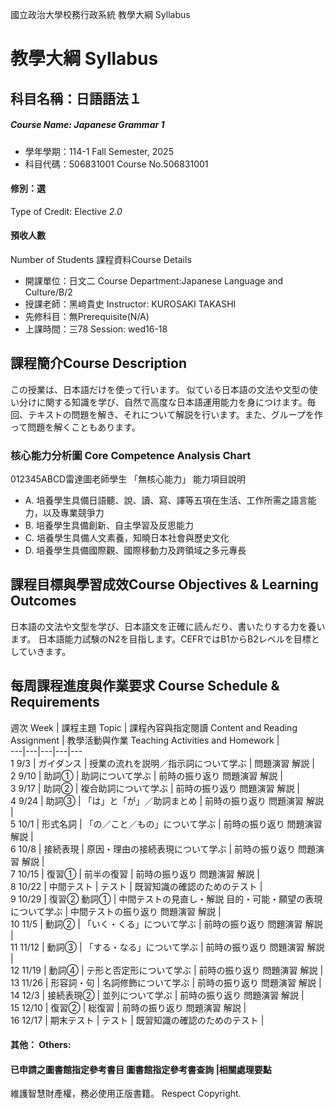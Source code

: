國立政治大學校務行政系統 教學大綱 Syllabus
# 教學大綱 Syllabus
##  科目名稱：日語語法１
#####  Course Name: Japanese Grammar 1
  * 學年學期：114-1 Fall Semester, 2025 
  * 科目代碼：506831001 Course No.506831001
#### 修別：選
Type of Credit: Elective 
_2.0_
#### 預收人數
Number of Students
課程資料Course Details
  * 開課單位：日文二 Course Department:Japanese Language and Culture/B/2 
  * 授課老師：黑﨑貴史 Instructor: KUROSAKI TAKASHI 
  * 先修科目：無Prerequisite(N/A)
  * 上課時間：三78 Session: wed16-18
##  課程簡介Course Description
この授業は、日本語だけを使って行います。
似ている日本語の文法や文型の使い分けに関する知識を学び、自然で高度な日本語運用能力を身につけます。毎回、テキストの問題を解き、それについて解説を行います。また、グループを作って問題を解くこともあります。
###  核心能力分析圖 Core Competence Analysis Chart
012345ABCD雷達圖老師學生
「無核心能力」 
能力項目說明
  * A. 培養學生具備日語聽、說、讀、寫、譯等五項在生活、工作所需之語言能力，以及專業競爭力
  * B. 培養學生具備創新、自主學習及反思能力
  * C. 培養學生具備人文素養，知曉日本社會與歷史文化
  * D. 培養學生具備國際觀、國際移動力及跨領域之多元專長
##  課程目標與學習成效Course Objectives & Learning Outcomes 
日本語の文法や文型を学び、日本語文を正確に読んだり、書いたりする力を養います。
日本語能力試験のN2を目指します。CEFRではB1からB2レベルを目標としていきます。
##  每周課程進度與作業要求 Course Schedule & Requirements
週次 Week |  課程主題 Topic |  課程內容與指定閱讀 Content and Reading Assignment |  教學活動與作業 Teaching Activities and Homework |   
---|---|---|---|---  
1 9/3 |  ガイダンス |  授業の流れを説明／指示詞について学ぶ |  問題演習 解説 |   
2 9/10 |  助詞① |  助詞について学ぶ |  前時の振り返り 問題演習 解説 |   
3 9/17 |  助詞② |  複合助詞について学ぶ |  前時の振り返り 問題演習 解説 |   
4 9/24 |  助詞③ |  「は」と「が」／助詞まとめ |  前時の振り返り 問題演習 解説 |   
5 10/1 |  形式名詞 |  「の／こと／もの」について学ぶ |  前時の振り返り 問題演習 解説 |   
6 10/8 |  接続表現 |  原因・理由の接続表現について学ぶ |  前時の振り返り 問題演習 解説 |   
7 10/15 |  復習① |  前半の復習 |  前時の振り返り 問題演習 解説 |   
8 10/22 |  中間テスト |  テスト |  既習知識の確認のためのテスト |   
9 10/29 |  復習② 動詞① |  中間テストの見直し・解説 目的・可能・願望の表現について学ぶ |  中間テストの振り返り 問題演習 解説 |   
10 11/5 |  動詞② |  「いく・くる」について学ぶ |  前時の振り返り 問題演習 解説 |   
11 11/12 |  動詞③ |  「する・なる」について学ぶ |  前時の振り返り 問題演習 解説 |   
12 11/19 |  動詞④ |  テ形と否定形について学ぶ |  前時の振り返り 問題演習 解説 |   
13 11/26 |  形容詞・句 |  名詞修飾について学ぶ |  前時の振り返り 問題演習 解説 |   
14 12/3 |  接続表現② |  並列について学ぶ |  前時の振り返り 問題演習 解説 |   
15 12/10 |  復習② |  総復習 |  前時の振り返り 問題演習 解説 |   
16 12/17 |  期末テスト |  テスト |  既習知識の確認のためのテスト |   
####  其他： Others:
####  已申請之圖書館指定參考書目  圖書館指定參考書查詢 |相關處理要點
維護智慧財產權，務必使用正版書籍。 Respect Copyright.